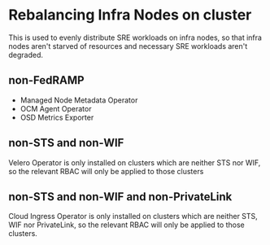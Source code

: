 # Rebalancing Infra Nodes on cluster

This is used to evenly distribute SRE workloads on infra nodes, so that infra nodes aren't starved of resources and necessary SRE workloads aren't degraded.

## non-FedRAMP

- Managed Node Metadata Operator
- OCM Agent Operator
- OSD Metrics Exporter

## non-STS and non-WIF

Velero Operator is only installed on clusters which are neither STS nor WIF, so the relevant RBAC will only be applied to those clusters

## non-STS and non-WIF and non-PrivateLink

Cloud Ingress Operator is only installed on clusters which are neither STS, WIF nor PrivateLink, so the relevant RBAC will only be applied to those clusters.
